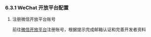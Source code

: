 ### 6.3.1 WeChat 开放平台配置
1. 注册微信开放平台账号
   
   前往[微信开放平台](https://open.weixin.qq.com/)注册账号，根据提示完成邮箱认证和完善开发者资料
   
   


